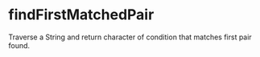 # findFirstMatchedPair
Traverse a String and return character of condition that matches first pair found.

